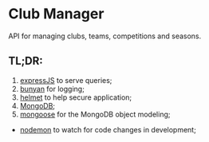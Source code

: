 # Club Manager
API for managing clubs, teams, competitions and seasons.

## TL;DR:

1. [expressJS](https://expressjs.com/) to serve queries;
1. [bunyan](https://github.com/trentm/node-bunyan) for logging;
1. [helmet](https://helmetjs.github.io/) to help secure application;
1. [MongoDB](https://www.mongodb.com/);
1. [mongoose](http://mongoosejs.com/) for the MongoDB object modeling;

* [nodemon](http://nodemon.io/) to watch for code changes in development;
